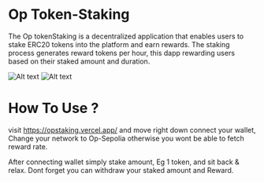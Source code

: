 
# Op Token-Staking

The Op tokenStaking is a decentralized application that enables users to stake ERC20 tokens into the platform and earn rewards. The staking process generates reward tokens per hour, this dapp rewarding users based on their staked amount and duration.

![Alt text](image.png)
![Alt text](image.png)

# How To Use ?

visit https://opstaking.vercel.app/ and move right down connect your wallet, Change your network to Op-Sepolia otherwise you wont be able to fetch reward rate. 

After connecting wallet simply stake amount, Eg 1 token, and sit back & relax.
Dont forget you can withdraw your staked amount and Reward. 

